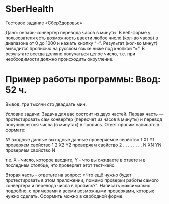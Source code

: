 # SberHealth
Тестовое задание «СберЗдоровье»
 
Дано: онлайн-конвертер перевода часов в минуты.
В веб-форме у пользователя есть возможность ввести любое число (кол-во часов) в диапазоне от 0 до 1000 и нажать кнопку “=”.  Результат (кол-во минут) выводится прописью на русском языке ниже под кнопкой “=”. В результате всегда должно получаться целое число, т.е. при необходимости должно происходить округление.

Пример работы программы:
Ввод: 52 ч.
=
Вывод: три тысячи сто двадцать мин.

Условие задачи:
Задача для вас состоит из двух частей.
Первая часть — протестировать сам конвертер (пересчет из часов в минуты) и перевод получившегося числа (в минутах) в пропись.
Ответ просим написать в формате:
 
№
входные данные
выходные данные
проверяемое свойство
1
X1
Y1
проверяем свойство 1
2
X2
Y2
проверяем свойство 2
...
...
...
...
N
XN
YN
проверяем свойство N

 
т.е. X - число, которое вводите, Y - что вы ожидаете в ответе и в последнем столбце, что проверяет этот тест-кейс.
 
Вторая часть - ответьте на вопрос: «Что ещё нужно будет протестировать в этом приложении, помимо проверки работы самого конвертера и перевода числа в пропись?". Написать максимально подробно, с примерами и всеми возможными проверками, которые нужно сделать. Оформить можно в свободной форме.
